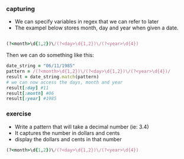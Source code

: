 ### capturing

* We can specify variables in regex that we can refer to later
* The exampel below stores month, day and year when given a date.

```ruby

(?<month>\d{1,2})\/(?<day>\d{1,2})\/(?<year>\d{4})
```

Then we can do something like this:
```ruby
date_string = "06/11/1985"
pattern = /(?<month>\d{1,2})\/(?<day>\d{1,2})\/(?<year>\d{4})/
result = date_string.match(pattern)
# we can now access the days, month and year
result[:day] #11
result[:month] #06
result[:year] #1985

```


### exercise

* Write a pattern that will take a decimal number (ie: 3.4)
* It captures the number in dollars and cents
* display the dollars and cents in that number

```ruby
(?<month>\d{1,2})\/(?<day>\d{1,2})\/(?<year>\d{4})
```


